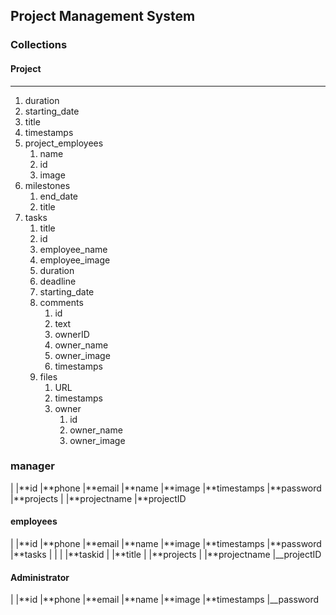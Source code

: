 ## Project Management System

### Collections

#### Project

<hr>
<ol>
	<li>duration</li>
	<li>starting_date</li>
	<li>title</li>
	<li>timestamps</li>
	<li>
		project_employees
		<ol>
			<li>name</li>
			<li>id</li>
			<li>image</li>
		</ol>
	</li>
	<li>
		milestones
		<ol>
			<li>end_date</li>
			<li>title</li>
		</ol>
	</li>
	<li>
		tasks
		<ol>
			<li>title</li>
			<li>id</li>
			<li>employee_name</li>
			<li>employee_image</li>
			<li>duration</li>
			<li>deadline</li>
			<li>starting_date</li>
			<li>
				comments
				<ol>
					<li>id</li>
					<li>text</li>
					<li>ownerID</li>
					<li>owner_name</li>
					<li>owner_image</li>
					<li>timestamps</li>
				</ol>
			</li>
			<li>
				files
				<ol>
				<li>URL</li>
				<li>timestamps</li>
				<li>owner
				<ol>
						<li>id</li>
				<li>owner_name</li>
				<li>owner_image</li>
				</ol>
				</li>
				</ol>
			</li>
		</ol>
	</li>
</ol>

### manager

|
|**id
|**phone
|**email
|**name
|**image
|**timestamps
|**password
|**projects
|
|**projectname
|**projectID

#### employees

|
|**id
|**phone
|**email
|**name
|**image
|**timestamps
|**password
|**tasks
| |
| |**taskid
| |**title
|
|**projects
|
|**projectname
|\_\_projectID

#### Administrator

|
|**id
|**phone
|**email
|**name
|**image
|**timestamps
|\_\_password
